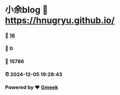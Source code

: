 # 小余blog :link: https://hnugryu.github.io/ 
### :page_facing_up: [16](https://hnugryu.github.io//tag.html) 
### :speech_balloon: 0 
### :hibiscus: 15786 
### :alarm_clock: 2024-12-05 19:28:43 
### Powered by :heart: [Gmeek](https://github.com/Meekdai/Gmeek)
